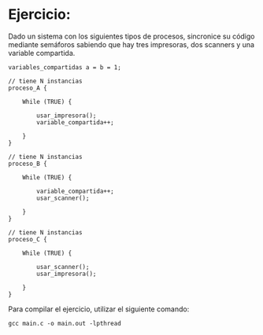 # Ejercicio:

Dado un sistema con los siguientes tipos de procesos, sincronice su código mediante semáforos sabiendo que hay tres
impresoras, dos scanners y una variable compartida.

```
variables_compartidas a = b = 1;

// tiene N instancias
proceso_A {

    While (TRUE) {

        usar_impresora();
        variable_compartida++;

    }
}

// tiene N instancias
proceso_B {

    While (TRUE) {

        variable_compartida++;
        usar_scanner();

    }
}

// tiene N instancias
proceso_C {

    While (TRUE) {

        usar_scanner();
        usar_impresora();

    }
}

```

Para compilar el ejercicio, utilizar el siguiente comando:

```
gcc main.c -o main.out -lpthread
```
